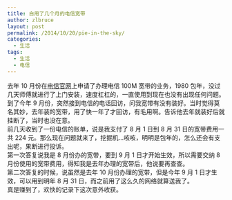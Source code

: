 ```yaml
---
title: 白用了几个月的电信宽带
author: zlbruce
layout: post
permalink: /2014/10/20/pie-in-the-sky/
categories:
  - 生活
tags:
  - 生活
  - 电信
---
```

去年 10 月份在[电信官网][1]上申请了办理电信 100M 宽带的业务，1980 包年，没过几天师傅就进行了上门安装，速度杠杠的，一直使用到现在也没有出现任何问题。  
到了今年 9 月份，突然接到电信的电话回访，问我宽带有没有装好。当时觉得莫名其妙，去年装的宽带，用了快一年了才回访，有毛用啊。告诉他去年就装好后就挂断了，当时也没在意。  
前几天收到了一份电信的账单，说是我支付了 8 月 1 日到 8 月 31 日的宽带费用一共 224 元。那么现在问题就来了，挖掘机&#8230;咳咳，明明是包年的，怎么还会有支出呢，果断进行投诉。  
第一次答复说我是 8 月份办的宽带，要到 9 月 1 日才开始生效，所以需要交纳 8 月份使用的宽带费用，得知我是去年办理的宽带后，他说要再查查。  
第二次答复的时候，说虽然是去年 10 月份办理的宽带，但是今年 9 月 1 日才生效，可以用到明年 8 月 31 日，而之前用了这么久的网络就算送我了。  
真是赚到了，欢快的记录下这次意外收获。

 [1]: http://www.189.cn/ "中国电信网上营业厅"